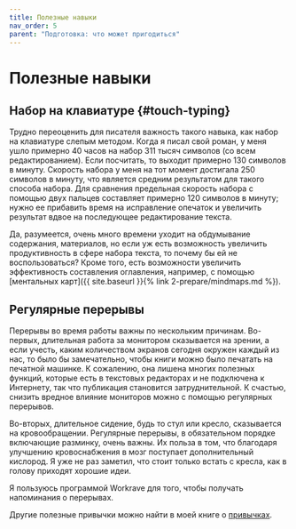 ```yaml
---
title: Полезные навыки
nav_order: 5
parent: "Подготовка: что может пригодиться"
---
```



# Полезные навыки


## Набор на клавиатуре {#touch-typing}

Трудно переоценить для писателя важность такого навыка, как набор на
клавиатуре слепым методом.  Когда я писал свой роман, у меня ушло
примерно 40 часов на набор 311 тысяч символов (со всем
редактированием).  Если посчитать, то выходит примерно 130 символов в
минуту.  Скорость набора у меня на тот момент достигала 250 символов в
минуту, что является средним результатом для такого способа набора.
Для сравнения предельная скорость набора с помощью двух пальцев
составляет примерно 120 символов в минуту; нужно ее прибавить время на
исправление опечаток и увеличить результат вдвое на последующее
редактирование текста.

Да, разумеется, очень много времени уходит на обдумывание содержания,
материалов, но если уж есть возможность увеличить продуктивность в
сфере набора текста, то почему бы ей не воспользоваться?  Кроме того,
есть возможности увеличить эффективность составления оглавления,
например, с помощью [ментальных карт]({{ site.baseurl }}{% link
2-prepare/mindmaps.md %}).


## Регулярные перерывы

Перерывы во время работы важны по нескольким причинам.  Во-первых,
длительная работа за монитором сказывается на зрении, а если учесть,
каким количеством экранов сегодня окружен каждый из нас, то было бы
замечательно, чтобы книги можно было печатать на печатной машинке.  К
сожалению, она лишена многих полезных функций, которые есть в
текстовых редакторах и не подключена к Интернету, так что публикация
становится затруднительной.  К счастью, снизить вредное влияние
мониторов можно с помощью регулярных перерывов.

Во-вторых, длительное сидение, будь то стул или кресло, сказывается на
кровообращении.  Регулярные перерывы, в обязательном порядке
включающие разминку, очень важны.  Их польза в том, что благодаря
улучшению кровоснабжения в мозг поступает дополнительный кислород.  Я
уже не раз заметил, что стоит только встать с кресла, как в голову
приходят хорошие идеи.

Я пользуюсь программой Workrave для того, чтобы получать напоминания о
перерывах.

Другие полезные привычки можно найти в моей книге о [привычках](https://www.litres.ru/konstantin-morenko/razvit-privychku/).
